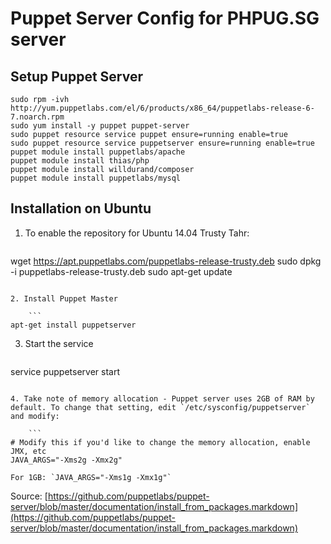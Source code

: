 # Puppet Server Config for PHPUG.SG server

## Setup Puppet Server

```
sudo rpm -ivh http://yum.puppetlabs.com/el/6/products/x86_64/puppetlabs-release-6-7.noarch.rpm
sudo yum install -y puppet puppet-server
sudo puppet resource service puppet ensure=running enable=true
sudo puppet resource service puppetserver ensure=running enable=true
puppet module install puppetlabs/apache
puppet module install thias/php
puppet module install willdurand/composer
puppet module install puppetlabs/mysql
```

## Installation on Ubuntu
1. To enable the repository for Ubuntu 14.04 Trusty Tahr:

	```
wget https://apt.puppetlabs.com/puppetlabs-release-trusty.deb
sudo dpkg -i puppetlabs-release-trusty.deb
sudo apt-get update
```

2. Install Puppet Master

	```
apt-get install puppetserver
```

3. Start the service

	```
service puppetserver start
```

4. Take note of memory allocation - Puppet server uses 2GB of RAM by default. To change that setting, edit `/etc/sysconfig/puppetserver` and modify:

	```
# Modify this if you'd like to change the memory allocation, enable JMX, etc
JAVA_ARGS="-Xms2g -Xmx2g"
```

	For 1GB: `JAVA_ARGS="-Xms1g -Xmx1g"`
	
Source: [https://github.com/puppetlabs/puppet-server/blob/master/documentation/install_from_packages.markdown](https://github.com/puppetlabs/puppet-server/blob/master/documentation/install_from_packages.markdown)

